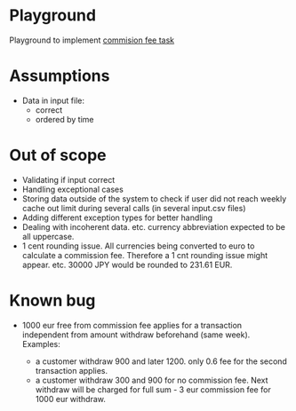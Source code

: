 Playground
==========

Playground to implement [commision fee task](TASK.md)

# Assumptions

- Data in input file:
  - correct
  - ordered by time

# Out of scope

- Validating if input correct
- Handling exceptional cases
- Storing data outside of the system to check if user did not reach weekly cache out limit 
  during several calls (in several input.csv files)
- Adding different exception types for better handling
- Dealing with incoherent data. etc. currency abbreviation expected to be all uppercase.
- 1 cent rounding issue. All currencies being converted to euro to calculate a commission fee.
  Therefore a 1 cnt rounding issue might appear. 
  etc. 30000 JPY would be rounded to 231.61 EUR.

# Known bug

- 1000 eur free from commission fee applies for a transaction independent
  from amount withdraw beforehand (same week). Examples:
   
   - a customer withdraw 900 and later 1200.
     only 0.6 fee for the second transaction applies.
   - a customer withdraw 300 and 900 for no commission fee.
     Next withdraw will be charged for full sum - 
     3 eur commission fee for 1000 eur withdraw.
